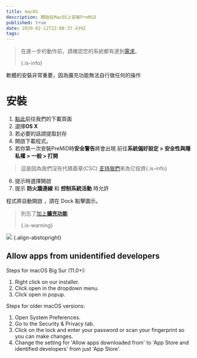 ```yaml
---
title: macOS
description: 開始在MacOS上安裝PreMiD
published: true
date: 2020-02-12T22:08:37.439Z
tags:
---
```


> 在進一步的動作前，請確認您的系統都有達到[需求](/install/requirements)。 
> 
> {.is-info}

軟體的安裝非常重要，因為擴充功能無法自行做任何的操作

# 安裝
1. [點此](https://premid.app/downloads)前往我們的下載頁面
2. 選擇**OS X**
3. 若必要的話請提取封存
4. 開啟下載程式。
5. 若你第一次安裝PreMiD時**安全警告**將會出現 前往**系統偏好設定 **>** 安全性與隱私權 **>** 一般 **>** 打開**
> 這是因為我們沒有代碼簽章(CSC) [支持我們](https://www.patreon.com/Timeraa)來為它投資{.is-info}
6. 提示時選擇開啟
7. 提示 **防火牆連線** 和 **控制系統活動** 時允許

程式將自動開啟 ，請在 Dock 點擊圖示。

> 別忘了[加上**擴充功能**](/install) 
> 
> {.is-warning}

![](https://img.icons8.com/color/2x/mac-logo.png) {.align-abstopright}

## Allow apps from unidentified developers
Steps for macOS Big Sur (11.0+):
1. Right click on our installer.
2. Click open in the dropdown menu.
3. Click open in popup.

Steps for older macOS versions:
1. Open System Preferences.
2. Go to the Security & Privacy tab.
3. Click on the lock and enter your password or scan your fingerprint so you can make changes.
4. Change the setting for 'Allow apps downloaded from' to 'App Store and identified developers' from just 'App Store'.